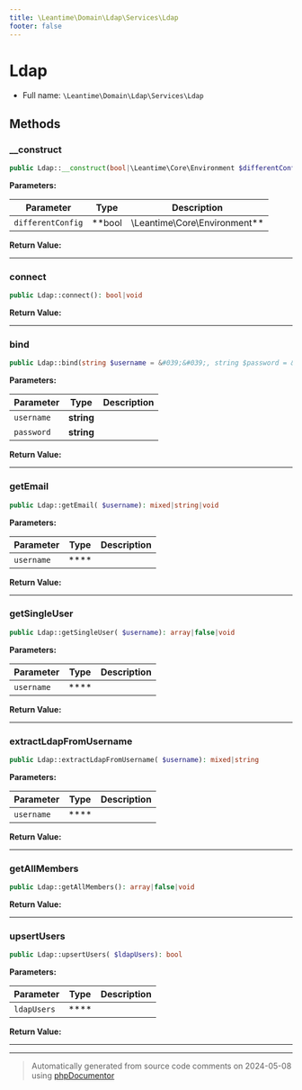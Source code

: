 ```yaml
---
title: \Leantime\Domain\Ldap\Services\Ldap
footer: false
---
```


# Ldap





* Full name: `\Leantime\Domain\Ldap\Services\Ldap`



## Methods

### __construct



```php
public Ldap::__construct(bool|\Leantime\Core\Environment $differentConfig = false): mixed
```








**Parameters:**

| Parameter | Type | Description |
|-----------|------|-------------|
| `differentConfig` | **bool|\Leantime\Core\Environment** |  |


**Return Value:**





---
### connect



```php
public Ldap::connect(): bool|void
```









**Return Value:**





---
### bind



```php
public Ldap::bind(string $username = &#039;&#039;, string $password = &#039;&#039;): bool
```








**Parameters:**

| Parameter | Type | Description |
|-----------|------|-------------|
| `username` | **string** |  |
| `password` | **string** |  |


**Return Value:**





---
### getEmail



```php
public Ldap::getEmail( $username): mixed|string|void
```








**Parameters:**

| Parameter | Type | Description |
|-----------|------|-------------|
| `username` | **** |  |


**Return Value:**





---
### getSingleUser



```php
public Ldap::getSingleUser( $username): array|false|void
```








**Parameters:**

| Parameter | Type | Description |
|-----------|------|-------------|
| `username` | **** |  |


**Return Value:**





---
### extractLdapFromUsername



```php
public Ldap::extractLdapFromUsername( $username): mixed|string
```








**Parameters:**

| Parameter | Type | Description |
|-----------|------|-------------|
| `username` | **** |  |


**Return Value:**





---
### getAllMembers



```php
public Ldap::getAllMembers(): array|false|void
```









**Return Value:**





---
### upsertUsers



```php
public Ldap::upsertUsers( $ldapUsers): bool
```








**Parameters:**

| Parameter | Type | Description |
|-----------|------|-------------|
| `ldapUsers` | **** |  |


**Return Value:**





---


---
> Automatically generated from source code comments on 2024-05-08 using [phpDocumentor](http://www.phpdoc.org/)
